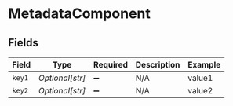 # MetadataComponent


## Fields

| Field              | Type               | Required           | Description        | Example            |
| ------------------ | ------------------ | ------------------ | ------------------ | ------------------ |
| `key1`             | *Optional[str]*    | :heavy_minus_sign: | N/A                | value1             |
| `key2`             | *Optional[str]*    | :heavy_minus_sign: | N/A                | value2             |